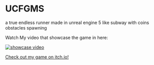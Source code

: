 # UCFGMS

a true endless runner made in unreal engine 5 like subway with coins obstacles spawning

Watch My  video that showcase the game in here:

[![showcase video](https://img.youtube.com/vi/QTUX6LiRroM/3.jpg)](https://www.youtube.com/watch?v=QTUX6LiRroM&t=3s)


[Check out my game on itch.io!](https://mynameismhmd.itch.io/mhmd3dendlessrunner "Play My Game")

